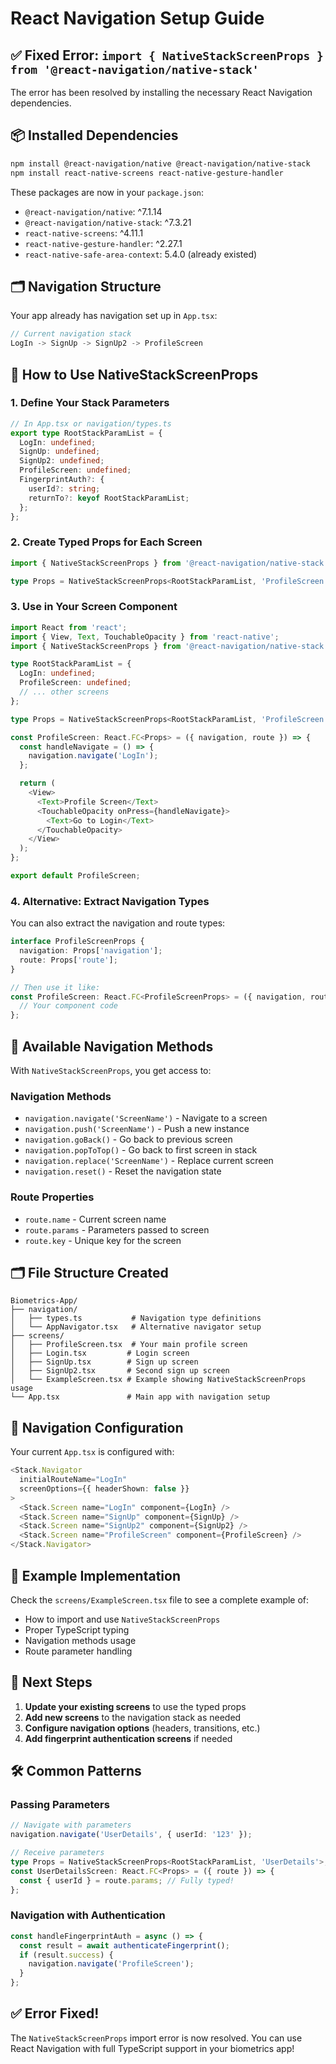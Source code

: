 # React Navigation Setup Guide

## ✅ Fixed Error: `import { NativeStackScreenProps } from '@react-navigation/native-stack'`

The error has been resolved by installing the necessary React Navigation dependencies.

## 📦 Installed Dependencies

```bash
npm install @react-navigation/native @react-navigation/native-stack
npm install react-native-screens react-native-gesture-handler
```

These packages are now in your `package.json`:
- `@react-navigation/native`: ^7.1.14
- `@react-navigation/native-stack`: ^7.3.21
- `react-native-screens`: ^4.11.1
- `react-native-gesture-handler`: ^2.27.1
- `react-native-safe-area-context`: 5.4.0 (already existed)

## 🗂️ Navigation Structure

Your app already has navigation set up in `App.tsx`:

```typescript
// Current navigation stack
LogIn -> SignUp -> SignUp2 -> ProfileScreen
```

## 📝 How to Use NativeStackScreenProps

### 1. Define Your Stack Parameters

```typescript
// In App.tsx or navigation/types.ts
export type RootStackParamList = {
  LogIn: undefined;
  SignUp: undefined;
  SignUp2: undefined;
  ProfileScreen: undefined;
  FingerprintAuth?: {
    userId?: string;
    returnTo?: keyof RootStackParamList;
  };
};
```

### 2. Create Typed Props for Each Screen

```typescript
import { NativeStackScreenProps } from '@react-navigation/native-stack';

type Props = NativeStackScreenProps<RootStackParamList, 'ProfileScreen'>;
```

### 3. Use in Your Screen Component

```typescript
import React from 'react';
import { View, Text, TouchableOpacity } from 'react-native';
import { NativeStackScreenProps } from '@react-navigation/native-stack';

type RootStackParamList = {
  LogIn: undefined;
  ProfileScreen: undefined;
  // ... other screens
};

type Props = NativeStackScreenProps<RootStackParamList, 'ProfileScreen'>;

const ProfileScreen: React.FC<Props> = ({ navigation, route }) => {
  const handleNavigate = () => {
    navigation.navigate('LogIn');
  };

  return (
    <View>
      <Text>Profile Screen</Text>
      <TouchableOpacity onPress={handleNavigate}>
        <Text>Go to Login</Text>
      </TouchableOpacity>
    </View>
  );
};

export default ProfileScreen;
```

### 4. Alternative: Extract Navigation Types

You can also extract the navigation and route types:

```typescript
interface ProfileScreenProps {
  navigation: Props['navigation'];
  route: Props['route'];
}

// Then use it like:
const ProfileScreen: React.FC<ProfileScreenProps> = ({ navigation, route }) => {
  // Your component code
};
```

## 🎯 Available Navigation Methods

With `NativeStackScreenProps`, you get access to:

### Navigation Methods
- `navigation.navigate('ScreenName')` - Navigate to a screen
- `navigation.push('ScreenName')` - Push a new instance
- `navigation.goBack()` - Go back to previous screen
- `navigation.popToTop()` - Go back to first screen in stack
- `navigation.replace('ScreenName')` - Replace current screen
- `navigation.reset()` - Reset the navigation state

### Route Properties
- `route.name` - Current screen name
- `route.params` - Parameters passed to screen
- `route.key` - Unique key for the screen

## 🗂️ File Structure Created

```
Biometrics-App/
├── navigation/
│   ├── types.ts           # Navigation type definitions
│   └── AppNavigator.tsx   # Alternative navigator setup
├── screens/
│   ├── ProfileScreen.tsx  # Your main profile screen
│   ├── Login.tsx         # Login screen
│   ├── SignUp.tsx        # Sign up screen
│   ├── SignUp2.tsx       # Second sign up screen
│   └── ExampleScreen.tsx # Example showing NativeStackScreenProps usage
└── App.tsx               # Main app with navigation setup
```

## 🔧 Navigation Configuration

Your current `App.tsx` is configured with:

```typescript
<Stack.Navigator 
  initialRouteName="LogIn" 
  screenOptions={{ headerShown: false }}
>
  <Stack.Screen name="LogIn" component={LogIn} />
  <Stack.Screen name="SignUp" component={SignUp} /> 
  <Stack.Screen name="SignUp2" component={SignUp2} />
  <Stack.Screen name="ProfileScreen" component={ProfileScreen} />
</Stack.Navigator>
```

## 📱 Example Implementation

Check the `screens/ExampleScreen.tsx` file to see a complete example of:
- How to import and use `NativeStackScreenProps`
- Proper TypeScript typing
- Navigation methods usage
- Route parameter handling

## 🚀 Next Steps

1. **Update your existing screens** to use the typed props
2. **Add new screens** to the navigation stack as needed
3. **Configure navigation options** (headers, transitions, etc.)
4. **Add fingerprint authentication screens** if needed

## 🛠️ Common Patterns

### Passing Parameters
```typescript
// Navigate with parameters
navigation.navigate('UserDetails', { userId: '123' });

// Receive parameters
type Props = NativeStackScreenProps<RootStackParamList, 'UserDetails'>;
const UserDetailsScreen: React.FC<Props> = ({ route }) => {
  const { userId } = route.params; // Fully typed!
};
```

### Navigation with Authentication
```typescript
const handleFingerprintAuth = async () => {
  const result = await authenticateFingerprint();
  if (result.success) {
    navigation.navigate('ProfileScreen');
  }
};
```

## ✅ Error Fixed!

The `NativeStackScreenProps` import error is now resolved. You can use React Navigation with full TypeScript support in your biometrics app! 